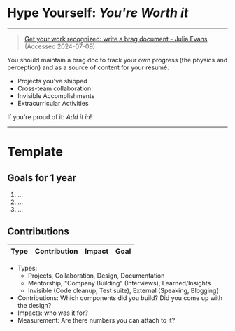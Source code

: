 # **Hype Yourself**: _You're Worth it_

---

> [Get your work recognized: write a brag document - Julia Evans](https://jvns.ca/blog/brag-documents/) (Accessed 2024-07-09)

You should maintain a brag doc to track your own progress (the physics and perception) and as a source of content for your résumé.

- Projects you've shipped
- Cross-team collaboration
- Invisible Accomplishments
- Extracurricular Activities

If you're proud of it: _Add it in_!

---

# Template

## Goals for 1 year

1. ...
2. ...
3. ...

## Contributions

| Type | Contribution | Impact | Goal |
|------|--------------|--------|------|

- Types: 
  - Projects, Collaboration, Design, Documentation
  - Mentorship, "Company Building" (Interviews), Learned/Insights
  - Invisible (Code cleanup, Test suite), External (Speaking, Blogging)
- Contributions: Which components did you build? Did you come up with the design?
- Impacts: who was it for?
- Measurement: Are there numbers you can attach to it?

